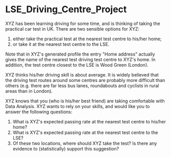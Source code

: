 # LSE_Driving_Centre_Project

XYZ has been learning driving for some time, and is thinking of taking the practical car
test in UK. There are two sensible options for XYZ:
1. either take the practical test at the nearest test centre to his/her home;
2. or take it at the nearest test centre to the LSE.

Note that in XYZ's generated profile the entry "Home address" actually gives the
name of the nearest test driving test centre to XYZ's home. In addition, the test centre
closest to the LSE is Wood Green (London).

XYZ thinks his/her driving skill is about average. It is widely believed that the driving
test routes around some centres are probably more difficult than others (e.g. there are far
less bus lanes, roundabouts and cyclists in rural areas than in London).

XYZ knows that you (who is his/her best friend) are taking comfortable with Data Analysis. XYZ
wants to rely on your skills, and would like you to answer the following
questions:
1. What is XYZ's expected passing rate at the nearest test centre to his/her home?
2. What is XYZ's expected passing rate at the nearest test centre to the LSE?
3. Of these two locations, where should XYZ take the test? Is there any evidence to
(statistically) support this suggestion?
